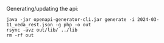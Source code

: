 Generating/updating the api:
``` shell
java -jar openapi-generator-cli.jar generate -i 2024-03-11_veda_rest.json -g php -o out
rsync -avz out/lib/ ../lib
rm -rf out
```